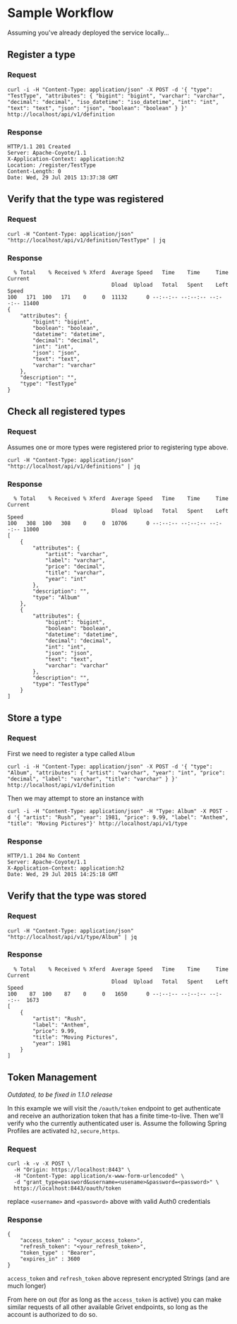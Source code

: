 # Sample Workflow

Assuming you've already deployed the service locally...


## Register a type

### Request

```
curl -i -H "Content-Type: application/json" -X POST -d '{ "type": "TestType", "attributes": { "bigint": "bigint", "varchar": "varchar", "decimal": "decimal", "iso_datetime": "iso_datetime", "int": "int", "text": "text", "json": "json", "boolean": "boolean" } }' http://localhost/api/v1/definition
```

### Response

```
HTTP/1.1 201 Created
Server: Apache-Coyote/1.1
X-Application-Context: application:h2
Location: /register/TestType
Content-Length: 0
Date: Wed, 29 Jul 2015 13:37:38 GMT
```

## Verify that the type was registered

### Request

```
curl -H "Content-Type: application/json" "http://localhost/api/v1/definition/TestType" | jq
```

### Response

```
  % Total    % Received % Xferd  Average Speed   Time    Time     Time  Current
                                 Dload  Upload   Total   Spent    Left  Speed
100   171  100   171    0     0  11132      0 --:--:-- --:--:-- --:--:-- 11400
{
    "attributes": {
        "bigint": "bigint",
        "boolean": "boolean",
        "datetime": "datetime",
        "decimal": "decimal",
        "int": "int",
        "json": "json",
        "text": "text",
        "varchar": "varchar"
    },
    "description": "",
    "type": "TestType"
}
```

## Check all registered types

### Request

Assumes one or more types were registered prior to registering type above.

```
curl -H "Content-Type: application/json" "http://localhost/api/v1/definitions" | jq
```

### Response

```
  % Total    % Received % Xferd  Average Speed   Time    Time     Time  Current
                                 Dload  Upload   Total   Spent    Left  Speed
100   308  100   308    0     0  10706      0 --:--:-- --:--:-- --:--:-- 11000
[
    {
        "attributes": {
            "artist": "varchar",
            "label": "varchar",
            "price": "decimal",
            "title": "varchar",
            "year": "int"
        },
        "description": "",
        "type": "Album"
    },
    {
        "attributes": {
            "bigint": "bigint",
            "boolean": "boolean",
            "datetime": "datetime",
            "decimal": "decimal",
            "int": "int",
            "json": "json",
            "text": "text",
            "varchar": "varchar"
        },
        "description": "",
        "type": "TestType"
    }
]
```


## Store a type

### Request

First we need to register a type called `Album`

```
curl -i -H "Content-Type: application/json" -X POST -d '{ "type": "Album", "attributes": { "artist": "varchar", "year": "int", "price": "decimal", "label": "varchar", "title": "varchar" } }' http://localhost/api/v1/definition
```

Then we may attempt to store an instance with

```
curl -i -H "Content-Type: application/json" -H "Type: Album" -X POST -d '{ "artist": "Rush", "year": 1981, "price": 9.99, "label": "Anthem", "title": "Moving Pictures"}' http://localhost/api/v1/type
```

### Response

```
HTTP/1.1 204 No Content
Server: Apache-Coyote/1.1
X-Application-Context: application:h2
Date: Wed, 29 Jul 2015 14:25:18 GMT
```


## Verify that the type was stored


### Request

```
curl -H "Content-Type: application/json" "http://localhost/api/v1/type/Album" | jq
```

### Response

```
  % Total    % Received % Xferd  Average Speed   Time    Time     Time  Current
                                 Dload  Upload   Total   Spent    Left  Speed
100    87  100    87    0     0   1650      0 --:--:-- --:--:-- --:--:--  1673
[
    {
        "artist": "Rush",
        "label": "Anthem",
        "price": 9.99,
        "title": "Moving Pictures",
        "year": 1981
    }
]
```

## Token Management

_Outdated, to be fixed in 1.1.0 release_

In this example we will visit the `/oauth/token` endpoint to get authenticate and receive an authorization token that has a finite time-to-live.  Then we'll verify who the currently authenticated user is.  Assume the following Spring Profiles are activated `h2,secure,https`.


### Request

```
curl -k -v -X POST \
  -H "Origin: https://localhost:8443" \
  -H "Content-Type: application/x-www-form-urlencoded" \
  -d "grant_type=password&username=<usename>&password=<password>" \
  https://localhost:8443/oauth/token
```

replace `<username>` and `<password>` above with valid Auth0 credentials

### Response

```
{
    "access_token" : "<your_access_token>",
    "refresh_token": "<your_refresh_token>",
    "token_type" : "Bearer",
    "expires_in" : 3600
}
```

`access_token` and `refresh_token` above represent encrypted Strings (and are much longer)

From here on out (for as long as the `access_token` is active) you can make similar requests of all other available Grivet endpoints, so long as the account is authorized to do so.
